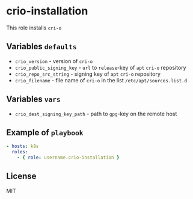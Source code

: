 crio-installation
=================

This role installs `cri-o`

Variables `defaults`
--------------------

- `crio_version` - version of `cri-o`
- `crio_public_signing_key` - `url` to `release`-key of `apt` `cri-o` repository
- `crio_repo_src_string` - signing key of `apt` `cri-o` repository
- `crio_filename` - file name of `cri-o` in the list `/etc/apt/sources.list.d`

Variables `vars`
----------------

- `crio_dest_signing_key_path` - path to `gpg`-key on the remote host

Example of `playbook`
---------------------

```yaml
- hosts: k8s
  roles:
    - { role: username.crio-installation }
```

License
-------

MIT

